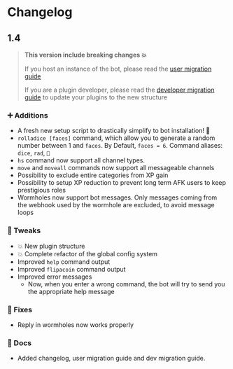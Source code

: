 # Changelog

## 1.4

> **This version include breaking changes 💥**
> 
> If you host an instance of the bot, please read the [user migration guide](USER_MIGRATION_GUIDE.md)
>
> If you are a plugin developer, please read the [developer migration guide](DEV_MIGRATION_GUIDE.md) to update your plugins to the new structure

### ➕ Additions

- A fresh new setup script to drastically simplify to bot installation! 🎉
- `rolladice [faces]` command, which allow  you to generate a random number between 1 and `faces`. By Default, `faces = 6`. Command aliases: `dice`, `rad`, `🎲`
- `hs` command now support all channel types.
- `move` and `moveall` commands now support all messageable channels
- Possibility to exclude entire categories from XP gain
- Possibility to setup XP reduction to prevent long term AFK users to keep prestigious roles
- Wormholes now support bot messages. Only messages coming from the webhook used by the wormhole are excluded, to avoid message loops

### 🔀 Tweaks

- 💥 New plugin structure
- 💥 Complete refactor of the global config system
- Improved `help` command output
- Improved `flipacoin` command output
- Improved error messages
    - Now, when you enter a wrong command, the bot will try to send you the appropriate help message

### 🐛 Fixes

- Reply in wormholes now works properly

### 📝 Docs

- Added changelog, user migration guide and dev migration guide.
